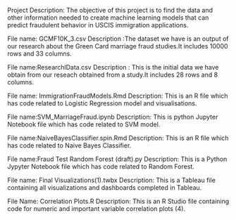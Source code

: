 
Project Description:
The objective of this project is to find the data and other information needed to create machine learning models that can predict fraudulent behavior in USCIS immigration applications. 

File name: GCMF10K_3.csv
Description :The dataset we have is an output of our research about the Green Card marriage fraud studies.It includes 10000 rows and 33 columns.

File name:ResearchlData.csv
Description : This is the initial data we have obtain from our reseach obtained from a study.It includes 28 rows and 8 columns.

File name: ImmigrationFraudModels.Rmd
Description: This is an R file which has code related to Logistic Regression model and visualisations.

File name:SVM_MarriageFraud.ipynb
Description: This is python Jupyter Notebook file which has code related to SVM model.

File name:NaiveBayesClassifier.spin.Rmd
Description: This is an R file which has code related to Naive Bayes Classifier.

File name:Fraud Test Random Forest (draft).py
Description: This is a Python Jypyter Notebook file which has code related to Random Forest. 

File name: Final Visualizations(1).twbx
Description: This is a Tableau file containing all visualizations and dashboards completed in Tableau.

File Name: Correlation Plots.R
Description: This is an R Studio file containing code for numeric and important variable correlation plots (4).
